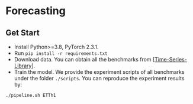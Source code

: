 # Forecasting


## Get Start

- Install Python>=3.8, PyTorch 2.3.1.
- Run `pip install -r requirements.txt`
- Download data. You can obtain all the benchmarks from [[Time-Series-Library](https://github.com/thuml/Time-Series-Library)].
- Train the model. We provide the experiment scripts of all benchmarks under the folder `./scripts`. You can reproduce the experiment results by:

```bash
./pipeline.sh ETTh1
```


